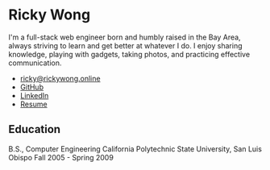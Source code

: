 # Ricky Wong
I'm a full-stack web engineer born and humbly raised in the Bay Area, always striving to learn and get better at whatever I do. I enjoy sharing knowledge, playing with gadgets, taking photos, and practicing effective communication.
 * <ricky@rickywong.online>
 * [GitHub](https://github.com/rwong48)
 * [LinkedIn](https://www.linkedin.com/in/rickylwong/)
 * [Resume](https://drive.google.com/open?id=1AQnnbJBsDV-Z7_BEDhE_wzxIYPl0cLJ_)

## Education
B.S., Computer Engineering
California Polytechnic State University, San Luis Obispo
Fall 2005 - Spring 2009
